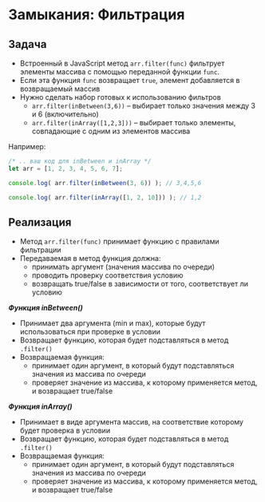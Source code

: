 # Замыкания: Фильтрация

## Задача
- Встроенный в JavaScript метод `arr.filter(func)` фильтрует элементы массива с помощью переданной функции `func`.
- Если эта функция `func` возвращает `true`, элемент добавляется в возвращаемый массив
- Нужно сделать набор готовых к использованию фильтров
  - `arr.filter(inBetween(3,6))` – выбирает только значения между 3 и 6 (включительно)
  - `arr.filter(inArray([1,2,3]))` – выбирает только элементы, совпадающие с одним из элементов массива

Например:
````javascript
/* .. ваш код для inBetween и inArray */
let arr = [1, 2, 3, 4, 5, 6, 7];

console.log( arr.filter(inBetween(3, 6)) ); // 3,4,5,6

console.log( arr.filter(inArray([1, 2, 10])) ); // 1,2
````

## Реализация
- Метод `arr.filter(func)` принимает функцию с правилами фильтрации
- Передаваемая в метод функция должна:
  - принимать аргумент (значения массива по очереди)
  - проводить проверку соответствия условию
  - возвращать true/false в зависимости от того, соответствует ли условию

**_Функция inBetween()_**
- Принимает два аргумента (min и max), которые будут использоваться при проверке в условии
- Возвращает функцию, которая будет подставляться в метод `.filter()`
- Возвращаемая функция:
  - принимает один аргумент, в который будут подставляться значения из массива по очереди
  - проверяет значение из массива, к которому применяется метод, и возвращает true/false

**_Функция inArray()_**
- Принимает в виде аргумента массив, на соответствие которому будет проверка в условии
- Возвращает функцию, которая будет подставляться в метод `.filter()`
- Возвращаемая функция:
  - принимает один аргумент, в который будут подставляться значения из массива по очереди
  - проверяет значение из массива, к которому применяется метод, и возвращает true/false